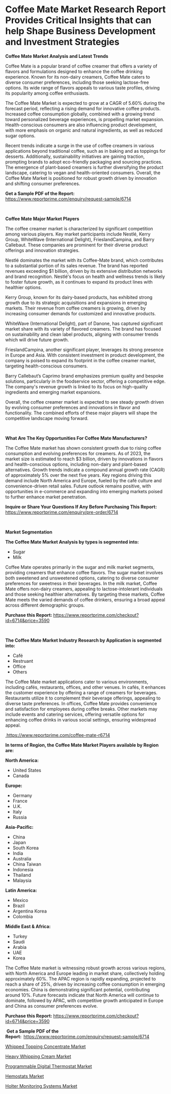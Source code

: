 <p><h1>Coffee Mate Market Research Report Provides Critical Insights that can help Shape Business Development and Investment Strategies</h1></p><p><strong>Coffee Mate Market Analysis and Latest Trends</strong></p>
<p><p>Coffee Mate is a popular brand of coffee creamer that offers a variety of flavors and formulations designed to enhance the coffee drinking experience. Known for its non-dairy creamers, Coffee Mate caters to diverse consumer preferences, including those seeking lactose-free options. Its wide range of flavors appeals to various taste profiles, driving its popularity among coffee enthusiasts.</p><p>The Coffee Mate Market is expected to grow at a CAGR of 5.60% during the forecast period, reflecting a rising demand for innovative coffee products. Increased coffee consumption globally, combined with a growing trend toward personalized beverage experiences, is propelling market expansion. Health-conscious consumers are also influencing product development, with more emphasis on organic and natural ingredients, as well as reduced sugar options.</p><p>Recent trends indicate a surge in the use of coffee creamers in various applications beyond traditional coffee, such as in baking and as toppings for desserts. Additionally, sustainability initiatives are gaining traction, prompting brands to adopt eco-friendly packaging and sourcing practices. The emergence of plant-based creamers is further diversifying the product landscape, catering to vegan and health-oriented consumers. Overall, the Coffee Mate Market is positioned for robust growth driven by innovation and shifting consumer preferences.</p></p>
<p><strong>Get a Sample PDF of the Report:&nbsp;</strong> <a href="https://www.reportprime.com/enquiry/request-sample/6714">https://www.reportprime.com/enquiry/request-sample/6714</a></p>
<p>&nbsp;</p>
<p><strong>Coffee Mate Major Market Players</strong></p>
<p><p>The coffee creamer market is characterized by significant competition among various players. Key market participants include Nestlé, Kerry Group, WhiteWave (International Delight), FrieslandCampina, and Barry Callebaut. These companies are prominent for their diverse product offerings and innovation strategies.</p><p>Nestlé dominates the market with its Coffee-Mate brand, which contributes to a substantial portion of its sales revenue. The brand has reported revenues exceeding $1 billion, driven by its extensive distribution networks and brand recognition. Nestlé's focus on health and wellness trends is likely to foster future growth, as it continues to expand its product lines with healthier options.</p><p>Kerry Group, known for its dairy-based products, has exhibited strong growth due to its strategic acquisitions and expansions in emerging markets. Their revenue from coffee creamers is growing, driven by increasing consumer demands for customized and innovative products.</p><p>WhiteWave (International Delight), part of Danone, has captured significant market share with its variety of flavored creamers. The brand has focused on sustainability and clean label products, aligning with consumer trends which will drive future growth.</p><p>FrieslandCampina, another significant player, leverages its strong presence in Europe and Asia. With consistent investment in product development, the company is poised to expand its footprint in the coffee creamer market, targeting health-conscious consumers.</p><p>Barry Callebaut’s Caprimo brand emphasizes premium quality and bespoke solutions, particularly in the foodservice sector, offering a competitive edge. The company's revenue growth is linked to its focus on high-quality ingredients and emerging market expansions.</p><p>Overall, the coffee creamer market is expected to see steady growth driven by evolving consumer preferences and innovations in flavor and functionality. The combined efforts of these major players will shape the competitive landscape moving forward.</p></p>
<p>&nbsp;</p>
<p><strong>What Are The Key Opportunities For Coffee Mate Manufacturers?</strong></p>
<p><p>The Coffee Mate market has shown consistent growth due to rising coffee consumption and evolving preferences for creamers. As of 2023, the market size is estimated to reach $3 billion, driven by innovations in flavors and health-conscious options, including non-dairy and plant-based alternatives. Growth trends indicate a compound annual growth rate (CAGR) of approximately 5% over the next five years. Key regions driving this demand include North America and Europe, fueled by the café culture and convenience-driven retail sales. Future outlook remains positive, with opportunities in e-commerce and expanding into emerging markets poised to further enhance market penetration.</p></p>
<p><strong>Inquire or Share Your Questions If Any Before Purchasing This Report:</strong> <a href="https://www.reportprime.com/enquiry/pre-order/6714">https://www.reportprime.com/enquiry/pre-order/6714</a></p>
<p>&nbsp;</p>
<p><strong>Market Segmentation</strong></p>
<p><strong>The Coffee Mate Market Analysis by types is segmented into:</strong></p>
<p><ul><li>Sugar</li><li>Milk</li></ul></p>
<p><p>Coffee Mate operates primarily in the sugar and milk market segments, providing creamers that enhance coffee flavors. The sugar market involves both sweetened and unsweetened options, catering to diverse consumer preferences for sweetness in their beverages. In the milk market, Coffee Mate offers non-dairy creamers, appealing to lactose-intolerant individuals and those seeking healthier alternatives. By targeting these markets, Coffee Mate meets the varied demands of coffee drinkers, ensuring a broad appeal across different demographic groups.</p></p>
<p><strong>Purchase this Report:&nbsp;</strong><a href="https://www.reportprime.com/checkout?id=6714&price=3590">https://www.reportprime.com/checkout?id=6714&price=3590</a></p>
<p>&nbsp;</p>
<p><strong>The Coffee Mate Market Industry Research by Application is segmented into:</strong></p>
<p><ul><li>Café</li><li>Restruant</li><li>Office</li><li>Others</li></ul></p>
<p><p>The Coffee Mate market applications cater to various environments, including cafés, restaurants, offices, and other venues. In cafés, it enhances the customer experience by offering a range of creamers for beverages. Restaurants utilize it to complement their beverage offerings, appealing to diverse taste preferences. In offices, Coffee Mate provides convenience and satisfaction for employees during coffee breaks. Other markets may include events and catering services, offering versatile options for enhancing coffee drinks in various social settings, ensuring widespread appeal.</p></p>
<p><a href="https://www.reportprime.com/coffee-mate-r6714">&nbsp;https://www.reportprime.com/coffee-mate-r6714</a></p>
<p><strong>In terms of Region, the Coffee Mate Market Players available by Region are:</strong></p>
<p>
    <p> <strong> North America: </strong>
        <ul>
            <li>United States</li>
            <li>Canada</li>
        </ul>
        </p> 
    <p> <strong> Europe: </strong>
        <ul>
            <li>Germany</li>
            <li>France</li>
            <li>U.K.</li>
            <li>Italy</li>
            <li>Russia</li>
        </ul>
        </p> 
    <p> <strong> Asia-Pacific: </strong>
        <ul>
            <li>China</li>
            <li>Japan</li>
            <li>South Korea</li>
            <li>India</li>
            <li>Australia</li>
            <li>China Taiwan</li>
            <li>Indonesia</li>
            <li>Thailand</li>
            <li>Malaysia</li>
        </ul>
        </p> 
    <p> <strong> Latin America: </strong>
        <ul>
            <li>Mexico</li>
            <li>Brazil</li>
            <li>Argentina Korea</li>
            <li>Colombia</li>
        </ul>
        </p> 
    <p> <strong> Middle East & Africa: </strong>
        <ul>
            <li>Turkey</li>
            <li>Saudi</li>
            <li>Arabia</li>
            <li>UAE</li>
            <li>Korea</li>
        </ul>
    </p>
    </p>
<p><p>The Coffee Mate market is witnessing robust growth across various regions, with North America and Europe leading in market share, collectively holding approximately 60%. The APAC region is rapidly expanding, projected to reach a share of 25%, driven by increasing coffee consumption in emerging economies. China is demonstrating significant potential, contributing around 10%. Future forecasts indicate that North America will continue to dominate, followed by APAC, with competitive growth anticipated in Europe and China as consumer preferences evolve.</p></p>
<p><strong>Purchase this Report: </strong><a href="https://www.reportprime.com/checkout?id=6714&price=3590">https://www.reportprime.com/checkout?id=6714&price=3590</a></p>
<p>&nbsp;<strong>Get a Sample PDF of the Report:&nbsp;&nbsp;</strong><a href="https://www.reportprime.com/enquiry/request-sample/6714">https://www.reportprime.com/enquiry/request-sample/6714</a></p>
<p><strong></strong></p>
<p><p><a href="https://github.com/ashepherd82/Market-Research-Report-List-6/blob/main/whipped-topping-concentrate-market.md">Whipped Topping Concentrate Market</a></p><p><a href="https://github.com/JakirUddin651/Market-Research-Report-List-1/blob/main/heavy-whipping-cream-market.md">Heavy Whipping Cream Market</a></p><p><a href="https://medium.com/@delaneyhayes2022/evaluating-global-programmable-digital-thermostat-market-trends-and-growth-opportunities-by-region-f0c3fb854d32">Programmable Digital Thermostat Market</a></p><p><a href="https://www.linkedin.com/pulse/hemostats-market-size-growth-industry-analysis-segmentation-regional-0g9ge?trackingId=eZWfEFSqSW64YzI0su%2B7kg%3D%3D">Hemostats Market</a></p><p><a href="https://www.linkedin.com/pulse/holter-monitoring-systems-market-size-segmentation-trends-growth-zj4ve?trackingId=rq7NZLNZTei6I8Cx6FNlqQ%3D%3D">Holter Monitoring Systems Market</a></p></p>